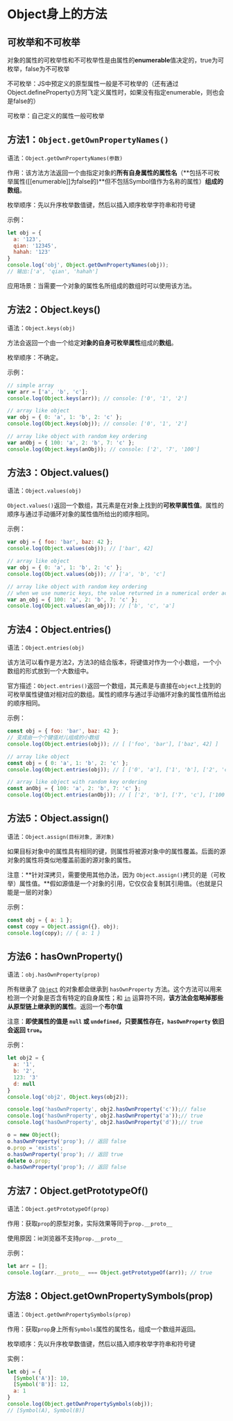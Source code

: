 # Object身上的方法

## 可枚举和不可枚举

对象的属性的可枚举性和不可枚举性是由属性的**enumerable**值决定的，true为可枚举，false为不可枚举

不可枚举：JS中预定义的原型属性一般是不可枚举的（还有通过Object.defineProperty()方阿飞定义属性时，如果没有指定enumerable，则也会是false的）

可枚举：自己定义的属性一般可枚举

## 方法1：**`Object.getOwnPropertyNames()`**

语法：`Object.getOwnPropertyNames(参数)`

作用：该方法方法返回一个由指定对象的**所有自身属性的属性名**（**包括不可枚举属性([[enumerable]]为false的)**但不包括Symbol值作为名称的属性）**组成的数组**。

枚举顺序：先以升序枚举数值键，然后以插入顺序枚举字符串和符号键

示例：

```js
let obj = {
  a: '123',
  qian: '12345',
  hahah: '123'
}
console.log('obj', Object.getOwnPropertyNames(obj));
// 输出:['a', 'qian', 'hahah']
```

应用场景：当需要一个对象的属性名所组成的数组时可以使用该方法。



## 方法2：Object.keys()

语法：`Object.keys(obj)`

方法会返回一个由一个给定**对象的自身可枚举属性**组成的**数组**。

枚举顺序：不确定。

示例：

```js
// simple array
var arr = ['a', 'b', 'c'];
console.log(Object.keys(arr)); // console: ['0', '1', '2']

// array like object
var obj = { 0: 'a', 1: 'b', 2: 'c' };
console.log(Object.keys(obj)); // console: ['0', '1', '2']

// array like object with random key ordering
var anObj = { 100: 'a', 2: 'b', 7: 'c' };
console.log(Object.keys(anObj)); // console: ['2', '7', '100']
```



## 方法3：**Object.values()**

语法：`Object.values(obj)`

`Object.values()`返回一个数组，其元素是在对象上找到的**可枚举属性值**。属性的顺序与通过手动循环对象的属性值所给出的顺序相同。

示例：

```js
var obj = { foo: 'bar', baz: 42 };
console.log(Object.values(obj)); // ['bar', 42]

// array like object
var obj = { 0: 'a', 1: 'b', 2: 'c' };
console.log(Object.values(obj)); // ['a', 'b', 'c']

// array like object with random key ordering
// when we use numeric keys, the value returned in a numerical order according to the keys
var an_obj = { 100: 'a', 2: 'b', 7: 'c' };
console.log(Object.values(an_obj)); // ['b', 'c', 'a']
```



## 方法4：**Object.entries()**

语法：`Object.entries(obj)`

该方法可以看作是方法2，方法3的结合版本，将键值对作为一个小数组，一个小数组的形式放到一个大数组中。

官方描述：`Object.entries()`返回一个数组，其元素是与直接在`object`上找到的可枚举属性键值对相对应的数组。属性的顺序与通过手动循环对象的属性值所给出的顺序相同。

示例：

```js
const obj = { foo: 'bar', baz: 42 };
// 变成由一个个键值对儿组成的小数组
console.log(Object.entries(obj)); // [ ['foo', 'bar'], ['baz', 42] ]

// array like object
const obj = { 0: 'a', 1: 'b', 2: 'c' };
console.log(Object.entries(obj)); // [ ['0', 'a'], ['1', 'b'], ['2', 'c'] ]

// array like object with random key ordering
const anObj = { 100: 'a', 2: 'b', 7: 'c' };
console.log(Object.entries(anObj)); // [ ['2', 'b'], ['7', 'c'], ['100', 'a'] ]
```





## 方法5：**Object.assign()**

语法：`Object.assign(目标对象, 源对象)`

如果目标对象中的属性具有相同的键，则属性将被源对象中的属性覆盖。后面的源对象的属性将类似地覆盖前面的源对象的属性。

注意：**针对深拷贝，需要使用其他办法，因为 `Object.assign()`拷贝的是（可枚举）属性值。**假如源值是一个对象的引用，它仅仅会复制其引用值。（也就是只能是一层的对象）

示例：

```js
const obj = { a: 1 };
const copy = Object.assign({}, obj);
console.log(copy); // { a: 1 }
```



## 方法6：**hasOwnProperty()**

语法：`obj.hasOwnProperty(prop)`

所有继承了 [`Object`](https://developer.mozilla.org/zh-CN/docs/Web/JavaScript/Reference/Global_Objects/Object) 的对象都会继承到 `hasOwnProperty` 方法。这个方法可以用来检测一个对象是否含有特定的自身属性；和 [`in`](https://developer.mozilla.org/zh-CN/docs/Web/JavaScript/Reference/Operators/in) 运算符不同，**该方法会忽略掉那些从原型链上继承到的属性**。返回一个**布尔值**

注意：**即使属性的值是 `null` 或 `undefined`，只要属性存在，`hasOwnProperty` 依旧会返回 `true`。**

示例：

```js
let obj2 = {
  a: '1',
  b: '2',
  123: '3'
  d: null
}
console.log('obj2', Object.keys(obj2));

console.log('hasOwnProperty', obj2.hasOwnProperty('c'));// false
console.log('hasOwnProperty', obj2.hasOwnProperty('a'));// true
console.log('hasOwnProperty', obj2.hasOwnProperty('d'));// true

o = new Object();
o.hasOwnProperty('prop'); // 返回 false
o.prop = 'exists';
o.hasOwnProperty('prop'); // 返回 true
delete o.prop;
o.hasOwnProperty('prop'); // 返回 false
```



## 方法7：Object.getPrototypeOf()

语法：`Object.getPrototypeOf(prop)`

作用：获取`prop`的原型对象，实际效果等同于`prop.__proto__`

使用原因：ie浏览器不支持`prop.__proto__`

示例：

```js
let arr = [];
console.log(arr.__proto__ === Object.getPrototypeOf(arr)); // true
```



## 方法8：Object.getOwnPropertySymbols(prop)

语法：`Object.getOwnPropertySymbols(prop)`

作用：获取`prop`身上所有`Symbols`属性的属性名，组成一个数组并返回。

枚举顺序：先以升序枚举数值键，然后以插入顺序枚举字符串和符号键

实例：

```js
let obj = {
  [Symbol('A')]: 10,
  [Symbol('B')]: 12,
  a: 1
}
console.log(Object.getOwnPropertySymbols(obj));
// [Symbol(A), Symbol(B)]
```

